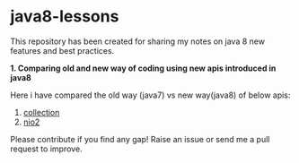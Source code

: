 # java8-lessons
This repository has been created for sharing my notes on java 8 new features and best practices.

**1. Comparing old and new way of coding using new apis introduced in java8**

 Here i have compared the old way (java7) vs new way(java8) of below apis:
  
 1. [collection](./code/collection.md)
 2. [nio2](./code/nio2.md)
 
 Please contribute if you find any gap! Raise an issue or send me a pull request to improve.
 
